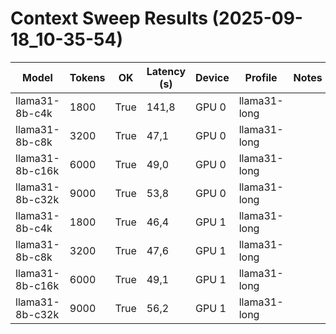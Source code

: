 ﻿# Context Sweep Results (2025-09-18_10-35-54)

| Model | Tokens | OK | Latency (s) | Device | Profile | Notes |
|-------|--------|----|-------------|--------|---------|-------|
| llama31-8b-c4k | 1800 | True | 141,8 | GPU 0 | llama31-long |  |
| llama31-8b-c8k | 3200 | True | 47,1 | GPU 0 | llama31-long |  |
| llama31-8b-c16k | 6000 | True | 49,0 | GPU 0 | llama31-long |  |
| llama31-8b-c32k | 9000 | True | 53,8 | GPU 0 | llama31-long |  |
| llama31-8b-c4k | 1800 | True | 46,4 | GPU 1 | llama31-long |  |
| llama31-8b-c8k | 3200 | True | 47,6 | GPU 1 | llama31-long |  |
| llama31-8b-c16k | 6000 | True | 49,1 | GPU 1 | llama31-long |  |
| llama31-8b-c32k | 9000 | True | 56,2 | GPU 1 | llama31-long |  |
